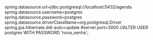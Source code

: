 spring.datasource.url=jdbc:postgresql://localhost:5432/agenda
spring.datasource.username=postgres
spring.datasource.password=postgres
spring.datasource.driverClassName=org.postgresql.Driver
spring.jpa.hibernate.ddl-auto=update
#server.port=3000
//ALTER USER postgres WITH PASSWORD 'nova_senha';
